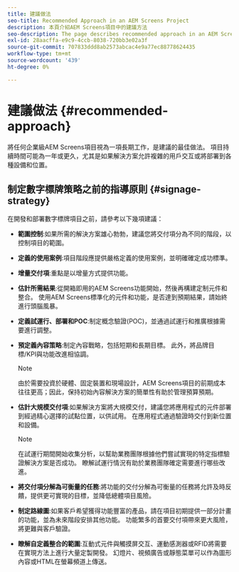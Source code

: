 ```yaml
---
title: 建議做法
seo-title: Recommended Approach in an AEM Screens Project
description: 本頁介紹AEM Screens項目中的建議方法
seo-description: The page describes recommended approach in an AEM Screens project
exl-id: 28aacffa-e9c9-4ccb-8038-720bb3e02a3f
source-git-commit: 707833ddd8ab2573abcac4e9a77ec88778624435
workflow-type: tm+mt
source-wordcount: '439'
ht-degree: 0%

---
```


# 建議做法 {#recommended-approach}

將任何企業級AEM Screens項目視為一項長期工作，是建議的最佳做法。 項目持續時間可能為一年或更久，尤其是如果解決方案允許複雜的用戶交互或將部署到各種設備和位置。

## 制定數字標牌策略之前的指導原則 {#signage-strategy}

在開發和部署數字標牌項目之前，請參考以下幾項建議：

* **範圍控制**:如果所需的解決方案雄心勃勃，建議您將交付項分為不同的階段，以控制項目的範圍。

* **定義的使用案例**:項目階段應提供嚴格定義的使用案例，並明確確定成功標準。

* **增量交付項**:重點是以增量方式提供功能。

* **估計所需結果**:從開箱即用的AEM Screens功能開始，然後再構建定制元件和整合。 使用AEM Screens標準化的元件和功能，是否達到預期結果，請始終進行頭腦風暴。

* **定義試運行、部署和POC**:制定概念驗證(POC)，並通過試運行和推廣根據需要進行調整。

* **預定義內容策略**:制定內容戰略，包括短期和長期目標。 此外，將品牌目標/KPI與功能改進相協調。

   >[!NOTE]
   >
   > 由於需要投資於硬體、固定裝置和現場設計，AEM Screens項目的前期成本往往更高；因此，保持初始內容解決方案的簡單性有助於管理預算預期。

* **估計大規模交付項**:如果解決方案將大規模交付，建議您將應用程式的元件部署到經過精心選擇的試點位置，以供試用。 在應用程式通過驗證時交付到新位置和設備。

   >[!NOTE]
   >
   > 在試運行期間開始收集分析，以幫助業務團隊根據他們嘗試實現的特定指標驗證解決方案是否成功。 瞭解試運行情況有助於業務團隊確定需要進行哪些改進。

* **將交付項分解為可衡量的任務**:將功能的交付分解為可衡量的任務將允許及時反饋，提供更可實現的目標，並降低總體項目風險。

* **制定路線圖**:如果客戶希望獲得功能豐富的產品，請在項目初期提供一部分計畫的功能，並為未來階段安排其他功能。 功能繁多的首要交付項帶來更大風險，將更難與客戶驗證。

* **瞭解自定義整合的範圍**:互動式元件與觸摸屏交互、運動感測器或RFID將需要在實現方法上進行大量定製開發。 幻燈片、視頻廣告或靜態菜單可以作為圖形內容或HTML在螢幕頻道上傳送。
